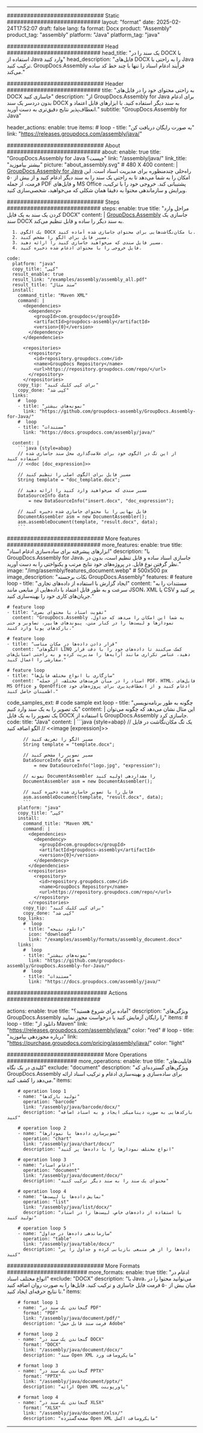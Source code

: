 



---
############################# Static ############################
layout: "format"
date:  2025-02-24T17:52:07
draft: false
lang: fa
format: Docx
product: "Assembly"
product_tag: "assembly"
platform: "Java"
platform_tag: "java"

############################# Head ############################
head_title: "یک سند را در DOCX با استفاده از Java وارد کنید"
head_description: "فایل‌های DOCX را به راحتی با Java ترکیب کنید. GroupDocs.Assembly فرآیند ادغام اسناد را تنها با چند خط کد ساده می‌کند."

############################# Header ############################
title: "به راحتی محتوای خود را در فایل‌های DOCX جاسازی کنید" 
description: "از GroupDocs.Assembly for Java برای ادغام بدون دردسر یک سند DOCX به سند دیگر استفاده کنید. با ابزارهای قابل اعتماد و انعطاف‌پذیر نتایج دقیق‌تری به دست آورید."
subtitle: "GroupDocs.Assembly for Java" 

header_actions:
  enable: true
  items:
    #  loop
    - title: "به صورت رایگان دریافت کن"
      link: "https://releases.groupdocs.com/assembly/java/"
      
############################# About ############################
about:
    enable: true
    title: "GroupDocs.Assembly for Java چیست؟"
    link: "/assembly/java/"
    link_title: "بیشتر بیاموزید"
    picture: "about_assembly.svg" # 480 X 400
    content: |
       [GroupDocs.Assembly for Java](/assembly/java/) راه‌حلی چندمنظوره برای مدیریت اسناد است. این امکان را به شما می‌دهد تا به راحتی یک سند را به سند دیگر ادغام کنید و از بیش از ۵۰ فرمت، از جمله PDF و فایل‌های MS Office پشتیبانی کند. خروجی خود را با ترکیب، ویرایش و سازماندهی محتوا به دقیقا همان شکلی که می‌خواهید، شخصی‌سازی کنید.

############################# Steps ############################
steps:
    enable: true
    title: "مراحل وارد کردن یک سند به یک فایل DOCX"
    content: |
      [GroupDocs.Assembly](/assembly/java/) جاسازی یک سند DOCX به سند دیگر را ساده و قابل تنظیم می‌کند.
      
      1. یک الگوی DOCX با مکان‌نگاشت‌هایی برای محتوای جاسازی شده آماده کنید.
      2. مسیر فایل برای الگو را مشخص کنید.
      3. مسیر فایل سندی که می‌خواهید جاسازی کنید را ارائه دهید.
      4. فایل خروجی را با محتوای ادغام شده ذخیره کنید.
   
    code:
      platform: "java"
      copy_title: "کپی"
      result_enable: true
      result_link: "/examples/assembly/assembly_all.pdf"
      result_title: "سند مثال"
      install:
        command_title: "Maven XML"
        command: |
          <dependencies>
            <dependency>
              <groupId>com.groupdocs</groupId>
              <artifactId>groupdocs-assembly</artifactId>
              <version>{0}</version>
            </dependency>
          </dependencies>

          <repositories>
            <repository>
              <id>repository.groupdocs.com</id>
              <name>GroupDocs Repository</name>
              <url>https://repository.groupdocs.com/repo/</url>
            </repository>
          </repositories>
        copy_tip: "برای کپی کلیک کنید"
        copy_done: "کپی شد"
      links:
        #  loop
        - title: "نمونه‌های بیشتر"
          link: "https://github.com/groupdocs-assembly/GroupDocs.Assembly-for-Java/"
        #  loop
        - title: "مستندات"
          link: "https://docs.groupdocs.com/assembly/java/"
          
      content: |
        ```java {style=abap}
        // از این تگ در الگوی خود برای علامت‌گذاری محل سند جاسازی شده استفاده کنید
        // <<doc [doc_expression]>>

        // مسیر فایل برای الگوی اصلی را تنظیم کنید
        String template = "doc_template.docx";

        // مسیر سندی که می‌خواهید وارد کنید را ارائه دهید
        DataSourceInfo data 
            = new DataSourceInfo("insert.docx", "doc_expression");

        // فایل نهایی را با محتوای جاسازی شده ذخیره کنید
        DocumentAssembler asm = new DocumentAssembler();
        asm.assembleDocument(template, "result.docx", data);
        ```           

############################# More features ############################
more_features:
  enable: true
  title: "ابزارهای پیشرفته برای ساده‌سازی ادغام اسناد"
  description: "با GroupDocs.Assembly for Java، جاسازی اسناد ساده و قابل تنظیم است، بدون در نظر گرفتن نوع فایل. در پروژه‌های خود نتایج مرتب و یکنواختی را به دست آورید."
  image: "/img/assembly/features_document.webp" # 500x500 px
  image_description: "نکات برجسته GroupDocs.Assembly"
  features:
    # feature loop
    - title: "ایجاد گزارش با استفاده از داده‌های تجاری"
      content: "مستندات را به سرعت و به طور قابل اعتماد با داده‌هایی از منابعی مانند JSON، XML یا CSV پر کنید و جریان‌های کاری خود را بهینه‌سازی کنید."

    # feature loop
    - title: "تقویت اسناد با محتوای بصری"
      content: "GroupDocs.Assembly به شما این امکان را می‌دهد که جداول، نمودارها و لیست‌ها را در کنار متن، پیوندهای هایپر، تصاویر و حتی بارکدهای پویا وارد کنید."

    # feature loop
    - title: "قرار دادن داده‌ها در مکان مناسب"
      content: "الگوهای LINQ کمک می‌کنند تا داده‌های خود را با دقت قرار دهید، عناصر تکراری مانند آرایه‌ها را مدیریت کرده و به راحتی استایل‌های سفارشی را اعمال کنید."

    # feature loop
    - title: "سازگاری با انواع مختلف فایل‌ها"
      content: "اسناد را در میان فرمت‌های مختلف، از جمله PDF، HTML، فایل‌های MS Office و OpenOffice ادغام کنید و از انعطاف‌پذیری برای پروژه‌های خود اطمینان حاصل کنید."
      
  code_samples_ext:
    # code sample ext loop
    - title: "چگونه به طور برنامه‌نویسی یک تصویر را به یک سند وارد کنیم"
      content: |
        این مثال نشان می‌دهد که چگونه می‌توان یک تصویر را به یک فایل DOCX با استفاده از GroupDocs.Assembly جاسازی کرد.
      code:
        title: "Java"
        content: |
          ```java {style=abap}
          // یک تگ مکان‌نگاشت در فایل الگو اضافه کنید
          // <<image [expression]>>

          // مسیر الگو را تعریف کنید
          String template = "template.docx";

          // مسیر تصویر را مشخص کنید
          DataSourceInfo data =
              = new DataSourceInfo("logo.jpg", "expression");

          // نمونه DocumentAssembler را مقداردهی اولیه کنید
          DocumentAssembler asm = new DocumentAssembler();

          // فایل را با تصویر جاسازی شده ذخیره کنید
          asm.assembleDocument(template, "result.docx", data);
          ```
        platform: "java"
        copy_title: "کپی"
        install:
          command_title: "Maven XML"
          command: |
            <dependencies>
              <dependency>
                <groupId>com.groupdocs</groupId>
                <artifactId>groupdocs-assembly</artifactId>
                <version>{0}</version>
              </dependency>
            </dependencies>
            <repositories>
              <repository>
                <id>repository.groupdocs.com</id>
                <name>GroupDocs Repository</name>
                <url>https://repository.groupdocs.com/repo/</url>
              </repository>
            </repositories>
          copy_tip: "برای کپی کلیک کنید"
          copy_done: "کپی شد"
        top_links:
          #  loop
          - title: "دانلود نتیجه"
            icon: "download"
            link: "/examples/assembly/formats/assembly_document.docx"
        links:
          #  loop
          - title: "نمونه‌های بیشتر"
            link: "https://github.com/groupdocs-assembly/GroupDocs.Assembly-for-Java/"
          #  loop
          - title: "مستندات"
            link: "https://docs.groupdocs.com/assembly/java/"
            

            


############################## Actions ############################

actions:
  enable: true
  title: "آماده برای شروع هستید؟"
  description: "ویژگی‌های GroupDocs.Assembly را رایگان آزمایش کنید یا درخواست مجوز نمایید"
  items:
    #  loop
    - title: "دانلود از Maven"
      link: "https://releases.groupdocs.com/assembly/java/"
      color: "red"
        #  loop
    - title: "درباره مجوزدهی بیاموزید"
      link: "https://purchase.groupdocs.com/pricing/assembly/java/"
      color: "light"


############################# More Operations #####################
more_operations:
    enable: true
    title: "قابلیت‌های کلیدی در یک نگاه"
    exclude: "document"
    description: "ویژگی‌های گسترده‌ای که GroupDocs.Assembly برای ساده‌سازی و بهینه‌سازی ادغام و ترکیب اسناد ارائه می‌دهد را کشف کنید."
    items: 
          
        # operation loop 1
        - name: "تولید بارکدها"
          operation: "barcode"
          link: "/assembly/java/barcode/docx/"
          description: "بارکدهایی به صورت دینامیکی ایجاد و به اسناد اضافه کنید"

        # operation loop 2
        - name: "تصویرسازی داده‌ها با نمودارها"
          operation: "chart"
          link: "/assembly/java/chart/docx/"
          description: "انواع مختلف نمودارها را با داده‌ها پر کنید"

        # operation loop 3
        - name: "ادغام اسناد"
          operation: "document"
          link: "/assembly/java/document/docx/"
          description: "محتوای یک سند را به سند دیگر ترکیب کنید"

        # operation loop 4
        - name: "نمایش داده‌ها با لیست‌ها"
          operation: "list"
          link: "/assembly/java/list/docx/"
          description: "با استفاده از داده‌های خاص، لیست‌ها را در اسناد تولید کنید"

        # operation loop 5
        - name: "سازماندهی داده‌ها در جداول"
          operation: "table"
          link: "/assembly/java/table/docx/"
          description: "داده‌ها را از هر منبعی بازیابی کرده و جداول را پر کنید"
         
          
############################# More Formats ########################
more_formats:
    enable: true
    title: "ادغام در انواع مختلف اسناد"
    exclude: "DOCX"
    description: "با Java، می‌توانید محتوا را در میان بیش از ۵۰ فرمت فایل جاسازی و ترکیب کنید. فایل‌ها را به صورت روان اضافه کنید تا نتایج حرفه‌ای ایجاد کنید."
    items: 
          
        # format loop 1
        - name: "گنجاندن یک سند در PDF"
          format: "PDF"
          link: "/assembly/java/document/pdf/"
          description: "فرمت سند قابل حمل Adobe"
          
        # format loop 2
        - name: "گنجاندن یک سند در DOCX"
          format: "DOCX"
          link: "/assembly/java/document/docx/"
          description: "سند Open XML مایکروسافت ورد"
          
        # format loop 3
        - name: "گنجاندن یک سند در PPTX"
          format: "PPTX"
          link: "/assembly/java/document/pptx/"
          description: "ارائه Open XML پاورپوینت"
          
        # format loop 4
        - name: "گنجاندن یک سند در XLSX"
          format: "XLSX"
          link: "/assembly/java/document/xlsx/"
          description: "صفحه‌گسترده Open XML مایکروسافت اکسل"


          

---